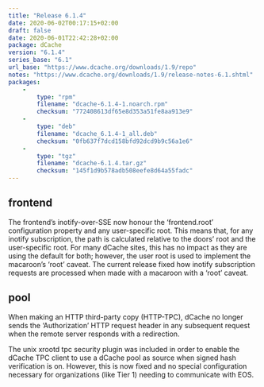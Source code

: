 ```yaml
---
title: "Release 6.1.4"
date: 2020-06-02T00:17:15+02:00
draft: false
date: 2020-06-01T22:42:28+02:00
package: dCache
version: "6.1.4"
series_base: "6.1"
url_base: "https://www.dcache.org/downloads/1.9/repo"
notes: "https://www.dcache.org/downloads/1.9/release-notes-6.1.shtml"
packages:
    -
        type: "rpm"
        filename: "dcache-6.1.4-1.noarch.rpm"
        checksum: "772408613df65e8d353a51fe8aa913e9"
    -
        type: "deb"
        filename: "dcache_6.1.4-1_all.deb"
        checksum: "0fb637f7dcd158bfd92dcd9b9c56a1e6"
    -
        type: "tgz"
        filename: "dcache-6.1.4.tar.gz"
        checksum: "145f1d9b578adb508eefe8d64a55fadc"
---
```


## frontend

The frontend’s inotify-over-SSE now honour the ‘frontend.root’ configuration property and any user-specific root. This means that, for any inotify subscription, the path is calculated relative to the doors’ root and the user-specific root. For many dCache sites, this has no impact as they are using the default for both; however, the user root is used to implement the macaroon’s ‘root’ caveat. The current release fixed how inotify subscription requests are processed when made with a macaroon with a ‘root’ caveat.

## pool

When making an HTTP third-party copy (HTTP-TPC), dCache no longer sends the ‘Authorization’ HTTP request header in any subsequent request when the remote server responds with a redirection.

The unix xrootd tpc security plugin was included in order to enable the dCache TPC client to use a dCache pool as source when signed hash verification is on. However, this is now fixed and no special configuration necessary for organizations (like Tier 1) needing to communicate with EOS.